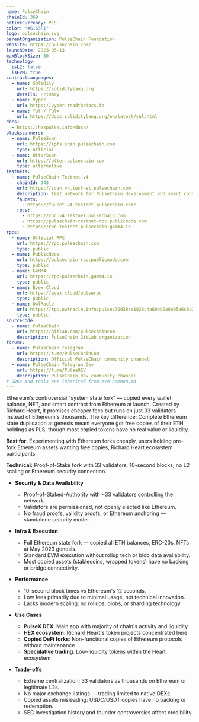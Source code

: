 ```yaml
---
name: PulseChain
chainId: 369
nativeCurrency: PLS
color: "#6163F1"
logo: pulsechain.svg
parentOrganization: PulseChain Foundation
website: https://pulsechain.com/
launchDate: 2023-05-13
maxBlockSize: 30
technology:
  isL2: false
  isEVM: true
contractLanguages:
  - name: Solidity
    url: https://soliditylang.org
    details: Primary
  - name: Vyper
    url: https://vyper.readthedocs.io
  - name: Yul / Yul+
    url: https://docs.soliditylang.org/en/latest/yul.html
docs:
  - https://hexpulse.info/docs/
blockscanners:
  - name: PulseScan
    url: https://ipfs.scan.pulsechain.com
    type: official
  - name: OtterScan
    url: https://otter.pulsechain.com
    type: alternative
testnets:
  - name: PulseChain Testnet v4
    chainId: 943
    url: https://scan.v4.testnet.pulsechain.com
    description: Test network for PulseChain development and smart contract testing
    faucets:
      - https://faucet.v4.testnet.pulsechain.com/
    rpcs:
      - https://rpc.v4.testnet.pulsechain.com
      - https://pulsechain-testnet-rpc.publicnode.com
      - https://rpc-testnet-pulsechain.g4mm4.io
rpcs:
  - name: Official RPC
    url: https://rpc.pulsechain.com
    type: public
  - name: PublicNode
    url: https://pulsechain-rpc.publicnode.com
    type: public
  - name: G4MM4
    url: https://rpc-pulsechain.g4mm4.io
    type: public
  - name: Evex Cloud
    url: https://evex.cloud/pulserpc
    type: public
  - name: OwlRacle
    url: https://rpc.owlracle.info/pulse/70d38ce1826c4a60bb2a8e05a6c8b20f
    type: public
sourceCode:
  - name: PulseChain
    url: https://gitlab.com/pulsechaincom
    description: PulseChain GitLab organization
forums:
  - name: PulseChain Telegram
    url: https://t.me/PulseChainCom
    description: Official PulseChain community channel
  - name: PulseChain Telegram Dev
    url: https://t.me/PulseDEV
    description: PulseChain dev community channel
# SDKs and tools are inherited from evm-common.md
---
```


Ethereum's controversial "system state fork" — copied every wallet balance, NFT, and smart contract from Ethereum at launch. Created by Richard Heart, it promises cheaper fees but runs on just 33 validators instead of Ethereum's thousands.
The key difference: Complete Ethereum state duplication at genesis meant everyone got free copies of their ETH holdings as PLS, though most copied tokens have no real value or liquidity.

**Best for:** Experimenting with Ethereum forks cheaply, users holding pre-fork Ethereum assets wanting free copies, Richard Heart ecosystem participants.

**Technical:** Proof-of-Stake fork with 33 validators, 10-second blocks, no L2 scaling or Ethereum security connection.

- **Security & Data Availability**
  - Proof-of-Staked-Authority with ~33 validators controlling the network.
  - Validators are permissioned, not openly elected like Ethereum.
  - No fraud proofs, validity proofs, or Ethereum anchoring — standalone security model.

- **Infra & Execution**
  - Full Ethereum state fork — copied all ETH balances, ERC-20s, NFTs at May 2023 genesis.
  - Standard EVM execution without rollup tech or blob data availability.
  - Most copied assets (stablecoins, wrapped tokens) have no backing or bridge connectivity.

- **Performance**
  - 10-second block times vs Ethereum's 12 seconds.
  - Low fees primarily due to minimal usage, not technical innovation.
  - Lacks modern scaling: no rollups, blobs, or sharding technology.

- **Use Cases**
  - **PulseX DEX**: Main app with majority of chain's activity and liquidity
  - **HEX ecosystem**: Richard Heart's token projects concentrated here
  - **Copied DeFi forks**: Non-functional copies of Ethereum protocols without maintenance
  - **Speculative trading**: Low-liquidity tokens within the Heart ecosystem

- **Trade-offs**
  - Extreme centralization: 33 validators vs thousands on Ethereum or legitimate L2s.
  - No major exchange listings — trading limited to native DEXs.
  - Copied assets misleading: USDC/USDT copies have no backing or redemption.
  - SEC investigation history and founder controversies affect credibility.
